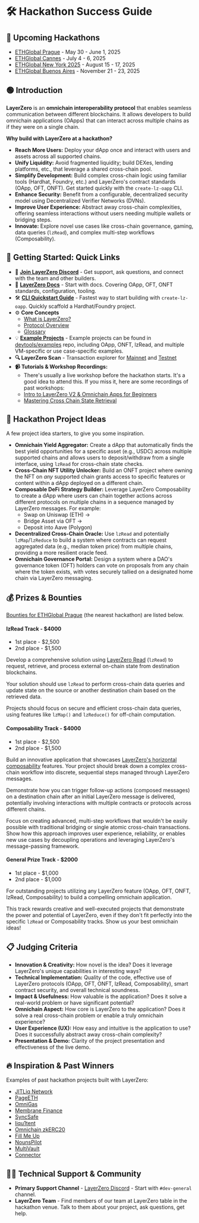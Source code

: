 # 🛠️ **Hackathon Success Guide**

## 📅 Upcoming Hackathons

- [ETHGlobal Prague](https://ethglobal.com/events/prague) - May 30 - June 1, 2025
- [ETHGlobal Cannes](https://ethglobal.com/events/cannes) - July 4 - 6, 2025
- [ETHGlobal New York 2025](https://ethglobal.com/events/newyork2025) - August 15 - 17, 2025
- [ETHGlobal Buenos Aires](https://ethglobal.com/events/buenosaires) - November 21 - 23, 2025

## 🟢 Introduction

**LayerZero** is an **omnichain interoperability protocol** that enables seamless communication between different blockchains. It allows developers to build omnichain applications (OApps) that can interact across multiple chains as if they were on a single chain.

**Why build with LayerZero at a hackathon?**

- **Reach More Users:** Deploy your dApp once and interact with users and assets across all supported chains.
- **Unify Liquidity:** Avoid fragmented liquidity; build DEXes, lending platforms, etc., that leverage a shared cross-chain pool.
- **Simplify Development:** Build complex cross-chain logic using familiar tools (Hardhat, Foundry, etc.) and LayerZero's contract standards (OApp, OFT, ONFT). Get started quickly with the `create-lz-oapp` CLI.
- **Enhance Security:** Benefit from a configurable, decentralized security model using Decentralized Verifier Networks (DVNs).
- **Improve User Experience:** Abstract away cross-chain complexities, offering seamless interactions without users needing multiple wallets or bridging steps.
- **Innovate:** Explore novel use cases like cross-chain governance, gaming, data queries (`lzRead`), and complex multi-step workflows (Composability).

## 🚀 Getting Started: Quick Links

- 💬 **[Join LayerZero Discord](https://discord.gg/ktbvm8Nkcr)** - Get support, ask questions, and connect with the team and other builders.
- 📖 **[LayerZero Docs](https://docs.layerzero.network/v2/developers/evm/overview)** - Start with docs. Covering OApp, OFT, ONFT standards, configuration, tooling.
- 🛠️ **[CLI Quickstart Guide](https://docs.layerzero.network/v2/developers/evm/create-lz-oapp/start)** - Fastest way to start building with `create-lz-oapp`. Quickly scaffold a Hardhat/Foundry project.
- ⚙️ **Core Concepts**
  - [What is LayerZero?](https://docs.layerzero.network/v2/concepts/getting-started/what-is-layerzero)
  - [Protocol Overview](https://docs.layerzero.network/v2/concepts/protocol/protocol-overview)
  - [Glossary](https://docs.layerzero.network/v2/concepts/glossary)
- 💡 **[Example Projects](https://github.com/LayerZero-Labs/devtools/tree/main/examples)** - Example projects can be found in [devtools/examples](https://github.com/LayerZero-Labs/devtools/tree/main/examples) repo, including OApp, ONFT, lzRead, and multiple VM-specific or use case-specific examples.
- **🔍 LayerZero Scan** - Transaction explorer for [Mainnet](https://layerzeroscan.com/) and [Testnet](https://testnet.layerzeroscan.com/)
- **📹 Tutorials & Workshop Recordings:**
  - There's usually a live workshop before the hackathon starts. It's a good idea to attend this. If you miss it, here are some recordings of past workshops:
  - [Intro to LayerZero V2 & Omnichain Apps for Beginners](https://www.youtube.com/watch?v=W0J_Jz76apE)
  - [Mastering Cross Chain State Retrieval](https://www.youtube.com/watch?v=DEvfd44q5ys)

## 🎯 Hackathon Project Ideas

A few project idea starters, to give you some inspiration.

- **Omnichain Yield Aggregator:** Create a dApp that automatically finds the best yield opportunities for a specific asset (e.g., USDC) across multiple supported chains and allows users to deposit/withdraw from a single interface, using `lzRead` for cross-chain state checks.
- **Cross-Chain NFT Utility Unlocker:** Build an ONFT project where owning the NFT on _any_ supported chain grants access to specific features or content within a dApp deployed on a different chain.
- **Composable DeFi Strategy Builder:** Leverage LayerZero Composability to create a dApp where users can chain together actions across different protocols on multiple chains in a sequence managed by LayerZero messages. For example:
  - Swap on Uniswap (ETH) →
  - Bridge Asset via OFT →
  - Deposit into Aave (Polygon)
- **Decentralized Cross-Chain Oracle:** Use `lzRead` and potentially `lzMap`/`lzReduce` to build a system where contracts can request aggregated data (e.g., median token price) from multiple chains, providing a more resilient oracle feed.
- **Omnichain Governance Portal:** Design a system where a DAO's governance token (OFT) holders can vote on proposals from any chain where the token exists, with votes securely tallied on a designated home chain via LayerZero messaging.

## 💰 Prizes & Bounties

[Bounties for ETHGlobal Prague](https://ethglobal.com/events/prague/prizes#layerzero) (the nearest hackathon) are listed below.

#### **lzRead Track - $4000**

- 1st place - $2,500
- 2nd place - $1,500

Develop a comprehensive solution using [LayerZero Read](https://docs.layerzero.network/v2/developers/evm/lzread/overview) (`lzRead`) to request, retrieve, and process external on-chain state from destination blockchains.

Your solution should use `lzRead` to perform cross-chain data queries and update state on the source or another destination chain based on the retrieved data.

Projects should focus on secure and efficient cross-chain data queries, using features like `lzMap()` and `lzReduce()` for off-chain computation.

#### Composability Track - $4000

- 1st place - $2,500
- 2nd place - $1,500

Build an innovative application that showcases [LayerZero's horizontal composability](https://docs.layerzero.network/v2/developers/evm/composer/overview) features. Your project should break down a complex cross-chain workflow into discrete, sequential steps managed through LayerZero messages.

Demonstrate how you can trigger follow-up actions (composed messages) on a destination chain after an initial LayerZero message is delivered, potentially involving interactions with multiple contracts or protocols across different chains.

Focus on creating advanced, multi-step workflows that wouldn't be easily possible with traditional bridging or single atomic cross-chain transactions. Show how this approach improves user experience, reliability, or enables new use cases by decoupling operations and leveraging LayerZero's message-passing framework.

#### General Prize Track - $2000

- 1st place - $1,000
- 2nd place - $1,000

For outstanding projects utilizing any LayerZero feature (OApp, OFT, ONFT, lzRead, Composability) to build a compelling omnichain application.

This track rewards creative and well-executed projects that demonstrate the power and potential of LayerZero, even if they don't fit perfectly into the specific `lzRead` or Composability tracks. Show us your best omnichain ideas!

## 📋 Judging Criteria

- **Innovation & Creativity:** How novel is the idea? Does it leverage LayerZero's unique capabilities in interesting ways?
- **Technical Implementation:** Quality of the code, effective use of LayerZero protocols (OApp, OFT, ONFT, lzRead, Composability), smart contract security, and overall technical soundness.
- **Impact & Usefulness:** How valuable is the application? Does it solve a real-world problem or have significant potential?
- **Omnichain Aspect:** How core is LayerZero to the application? Does it solve a real cross-chain problem or enable a truly omnichain experience?
- **User Experience (UX):** How easy and intuitive is the application to use? Does it successfully abstract away cross-chain complexity?
- **Presentation & Demo:** Clarity of the project presentation and effectiveness of the live demo.

## 🔥 Inspiration & Past Winners

Examples of past hackathon projects built with LayerZero:

- [JITLiq Network](https://ethglobal.com/showcase/jitliq-network-m2cw1)
- [PageETH](https://ethglobal.com/showcase/pageeth-rcjiz)
- [OmniGas](https://ethglobal.com/showcase/omnigas-cqg1m)
- [Membrane Finance](https://ethglobal.com/showcase/membrane-finance-qvq7k)
- [SyncSafe](https://ethglobal.com/showcase/syncsafe-dcrfk)
- [liqu1tent](https://ethglobal.com/showcase/liqu1tent-5mctm)
- [Omnichain zkERC20](https://ethglobal.com/showcase/omnichain-zkerc20-i6koo)
- [Fill Me Up](https://ethglobal.com/showcase/fill-me-up-9u13c)
- [NounsPilot](https://ethglobal.com/showcase/nounspilot-vyw3q)
- [MultiVault](https://ethglobal.com/showcase/multivault-o583a)
- [Connector](https://ethglobal.com/showcase/connector-70emz)

## 🧑‍💻 Technical Support & Community

- **Primary Support Channel** - [LayerZero Discord](https://discord.gg/ktbvm8Nkcr) - Start with `#dev-general` channel.
- **LayerZero Team** - Find members of our team at LayerZero table in the hackathon venue. Talk to them about your project, ask questions, get help.
